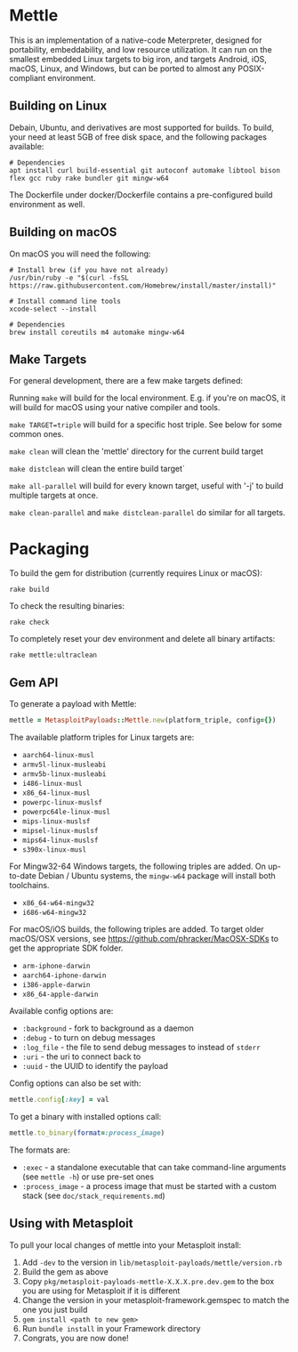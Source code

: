 Mettle
======

This is an implementation of a native-code Meterpreter, designed for
portability, embeddability, and low resource utilization. It can run on the
smallest embedded Linux targets to big iron, and targets Android, iOS, macOS,
Linux, and Windows, but can be ported to almost any POSIX-compliant
environment.

Building on Linux
------------

Debain, Ubuntu, and derivatives are most supported for builds. To build, your need at least 5GB of free disk space, and the following packages available:

```
# Dependencies
apt install curl build-essential git autoconf automake libtool bison flex gcc ruby rake bundler git mingw-w64
```

The Dockerfile under docker/Dockerfile contains a pre-configured build
environment as well.

Building on macOS
------------

On macOS you will need the following:

```
# Install brew (if you have not already)
/usr/bin/ruby -e "$(curl -fsSL https://raw.githubusercontent.com/Homebrew/install/master/install)"

# Install command line tools
xcode-select --install

# Dependencies
brew install coreutils m4 automake mingw-w64
```

Make Targets
------------

For general development, there are a few make targets defined:

Running `make` will build for the local environment. E.g. if you're on macOS,
it will build for macOS using your native compiler and tools.

`make TARGET=triple` will build for a specific host triple. See below for some
common ones.

`make clean` will clean the 'mettle' directory for the current build target

`make distclean` will clean the entire build target`

`make all-parallel` will build for every known target, useful with '-j' to build multiple targets at once.

`make clean-parallel` and `make distclean-parallel` do similar for all targets.

Packaging
=========

To build the gem for distribution (currently requires Linux or macOS):

```
rake build
```

To check the resulting binaries:

```
rake check
```

To completely reset your dev environment and delete all binary artifacts:

```
rake mettle:ultraclean
```

Gem API
-------

To generate a payload with Mettle:
```ruby
mettle = MetasploitPayloads::Mettle.new(platform_triple, config={})
```

The available platform triples for Linux targets are:

* `aarch64-linux-musl`
* `armv5l-linux-musleabi`
* `armv5b-linux-musleabi`
* `i486-linux-musl`
* `x86_64-linux-musl`
* `powerpc-linux-muslsf`
* `powerpc64le-linux-musl`
* `mips-linux-muslsf`
* `mipsel-linux-muslsf`
* `mips64-linux-muslsf`
* `s390x-linux-musl`

For Mingw32-64 Windows targets, the following triples are added. On up-to-date
Debian / Ubuntu systems, the `mingw-w64` package will install both toolchains.

* `x86_64-w64-mingw32`
* `i686-w64-mingw32`

For macOS/iOS builds, the following triples are added. To target older macOS/OSX
versions, see https://github.com/phracker/MacOSX-SDKs to get the appropriate
SDK folder.

* `arm-iphone-darwin`
* `aarch64-iphone-darwin`
* `i386-apple-darwin`
* `x86_64-apple-darwin`

Available config options are:
* `:background` - fork to background as a daemon
* `:debug` - to turn on debug messages
* `:log_file` - the file to send debug messages to instead of `stderr`
* `:uri` - the uri to connect back to
* `:uuid` - the UUID to identify the payload

Config options can also be set with:
```ruby
mettle.config[:key] = val
```

To get a binary with installed options call:
```ruby
mettle.to_binary(format=:process_image)
```

The formats are:
* `:exec` - a standalone executable that can take command-line arguments (see `mettle -h`) or use pre-set ones
* `:process_image` - a process image that must be started with a custom stack (see `doc/stack_requirements.md`)


Using with Metasploit
---------------------

To pull your local changes of mettle into your Metasploit install:

1. Add `-dev` to the version in `lib/metasploit-payloads/mettle/version.rb`
2. Build the gem as above
3. Copy `pkg/metasploit-payloads-mettle-X.X.X.pre.dev.gem` to the box you are using for Metasploit if it is different
4. Change the version in your metasploit-framework.gemspec to match the one you just build
5. `gem install <path to new gem>`
6. Run `bundle install` in your Framework directory
7. Congrats, you are now done!
